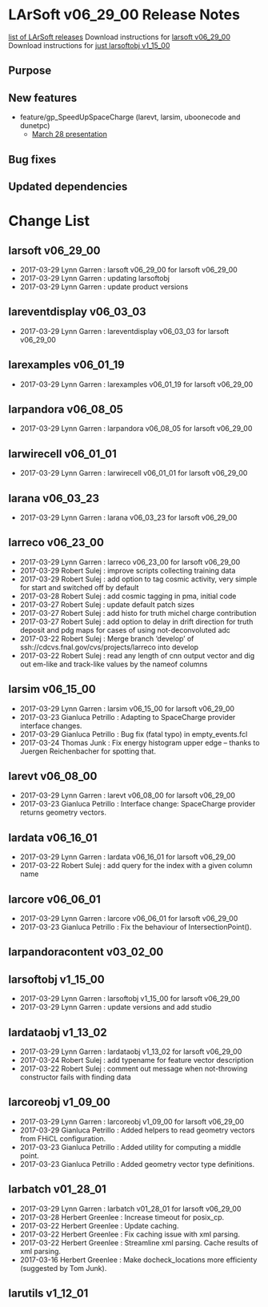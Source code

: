 LArSoft v06_29_00 Release Notes
======================================================================

[list of LArSoft releases](LArSoft_release_list)
Download instructions for [larsoft v06_29_00](http://scisoft.fnal.gov/scisoft/bundles/larsoft/v06_29_00/larsoft-v06_29_00.html)
Download instructions for [just larsoftobj v1_15_00](http://scisoft.fnal.gov/scisoft/bundles/larsoftobj/v1_15_00/larsoftobj-v1_15_00.html)

Purpose
--------------------

New features
------------------------------

-   feature/gp_SpeedUpSpaceCharge (larevt, larsim, uboonecode and dunetpc)
    -   [March 28 presentation](https://indico.fnal.gov/getFile.py/access?contribId=5&resId=0&materialId=slides&confId=14108)

Bug fixes
------------------------

Updated dependencies
----------------------------------------------

Change List
============================

larsoft v06_29_00
------------------------------------------

-   2017-03-29 Lynn Garren : larsoft v06_29_00 for larsoft v06_29_00
-   2017-03-29 Lynn Garren : updating larsoftobj
-   2017-03-29 Lynn Garren : update product versions

lareventdisplay v06_03_03
----------------------------------------------------------

-   2017-03-29 Lynn Garren : lareventdisplay v06_03_03 for larsoft v06_29_00

larexamples v06_01_19
--------------------------------------------------

-   2017-03-29 Lynn Garren : larexamples v06_01_19 for larsoft v06_29_00

larpandora v06_08_05
------------------------------------------------

-   2017-03-29 Lynn Garren : larpandora v06_08_05 for larsoft v06_29_00

larwirecell v06_01_01
--------------------------------------------------

-   2017-03-29 Lynn Garren : larwirecell v06_01_01 for larsoft v06_29_00

larana v06_03_23
----------------------------------------

-   2017-03-29 Lynn Garren : larana v06_03_23 for larsoft v06_29_00

larreco v06_23_00
------------------------------------------

-   2017-03-29 Lynn Garren : larreco v06_23_00 for larsoft v06_29_00
-   2017-03-29 Robert Sulej : improve scripts collecting training data
-   2017-03-29 Robert Sulej : add option to tag cosmic activity, very simple for start and switched off by default
-   2017-03-28 Robert Sulej : add cosmic tagging in pma, initial code
-   2017-03-27 Robert Sulej : update default patch sizes
-   2017-03-27 Robert Sulej : add histo for truth michel charge contribution
-   2017-03-27 Robert Sulej : add option to delay in drift direction for truth deposit and pdg maps for cases of using not-deconvoluted adc
-   2017-03-22 Robert Sulej : Merge branch ‘develop’ of ssh://cdcvs.fnal.gov/cvs/projects/larreco into develop
-   2017-03-22 Robert Sulej : read any length of cnn output vector and dig out em-like and track-like values by the nameof columns

larsim v06_15_00
----------------------------------------

-   2017-03-29 Lynn Garren : larsim v06_15_00 for larsoft v06_29_00
-   2017-03-23 Gianluca Petrillo : Adapting to SpaceCharge provider interface changes.
-   2017-03-29 Gianluca Petrillo : Bug fix (fatal typo) in empty_events.fcl
-   2017-03-24 Thomas Junk : Fix energy histogram upper edge – thanks to Juergen Reichenbacher for spotting that.

larevt v06_08_00
----------------------------------------

-   2017-03-29 Lynn Garren : larevt v06_08_00 for larsoft v06_29_00
-   2017-03-23 Gianluca Petrillo : Interface change: SpaceCharge provider returns geometry vectors.

lardata v06_16_01
------------------------------------------

-   2017-03-29 Lynn Garren : lardata v06_16_01 for larsoft v06_29_00
-   2017-03-22 Robert Sulej : add query for the index with a given column name

larcore v06_06_01
------------------------------------------

-   2017-03-29 Lynn Garren : larcore v06_06_01 for larsoft v06_29_00
-   2017-03-23 Gianluca Petrillo : Fix the behaviour of IntersectionPoint().

larpandoracontent v03_02_00
--------------------------------------------------------------

larsoftobj v1_15_00
----------------------------------------------

-   2017-03-29 Lynn Garren : larsoftobj v1_15_00 for larsoft v06_29_00
-   2017-03-29 Lynn Garren : update versions and add studio

lardataobj v1_13_02
----------------------------------------------

-   2017-03-29 Lynn Garren : lardataobj v1_13_02 for larsoft v06_29_00
-   2017-03-24 Robert Sulej : add typename for feature vector description
-   2017-03-22 Robert Sulej : comment out message when not-throwing constructor fails with finding data

larcoreobj v1_09_00
----------------------------------------------

-   2017-03-29 Lynn Garren : larcoreobj v1_09_00 for larsoft v06_29_00
-   2017-03-29 Gianluca Petrillo : Added helpers to read geometry vectors from FHiCL configuration.
-   2017-03-23 Gianluca Petrillo : Added utility for computing a middle point.
-   2017-03-23 Gianluca Petrillo : Added geometry vector type definitions.

larbatch v01_28_01
--------------------------------------------

-   2017-03-29 Lynn Garren : larbatch v01_28_01 for larsoft v06_29_00
-   2017-03-28 Herbert Greenlee : Increase timeout for posix_cp.
-   2017-03-22 Herbert Greenlee : Update caching.
-   2017-03-22 Herbert Greenlee : Fix caching issue with xml parsing.
-   2017-03-22 Herbert Greenlee : Streamline xml parsing. Cache results of xml parsing.
-   2017-03-16 Herbert Greenlee : Make docheck_locations more efficienty (suggested by Tom Junk).

larutils v1_12_01
------------------------------------------
